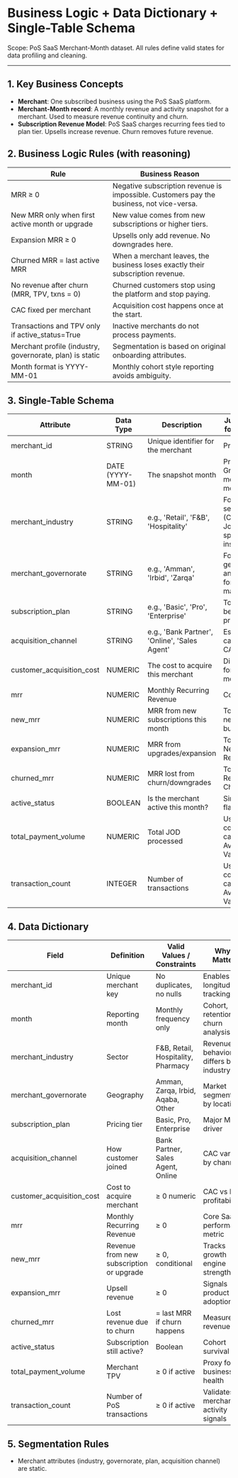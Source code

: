 # Business Logic + Data Dictionary + Single-Table Schema
Scope: PoS SaaS Merchant-Month dataset. All rules define valid states for data profiling and cleaning.

---

## 1. Key Business Concepts
- **Merchant**: One subscribed business using the PoS SaaS platform.
- **Merchant-Month record**: A monthly revenue and activity snapshot for a merchant. Used to measure revenue continuity and churn.
- **Subscription Revenue Model**: PoS SaaS charges recurring fees tied to plan tier. Upsells increase revenue. Churn removes future revenue.

## 2. Business Logic Rules (with reasoning)
| Rule | Business Reason |
|------|----------------|
| MRR ≥ 0 | Negative subscription revenue is impossible. Customers pay the business, not vice-versa. |
| New MRR only when first active month or upgrade | New value comes from new subscriptions or higher tiers. |
| Expansion MRR ≥ 0 | Upsells only add revenue. No downgrades here. |
| Churned MRR = last active MRR | When a merchant leaves, the business loses exactly their subscription revenue. |
| No revenue after churn (MRR, TPV, txns = 0) | Churned customers stop using the platform and stop paying. |
| CAC fixed per merchant | Acquisition cost happens once at the start. |
| Transactions and TPV only if active_status=True | Inactive merchants do not process payments. |
| Merchant profile (industry, governorate, plan) is static | Segmentation is based on original onboarding attributes. |
| Month format is YYYY-MM-01 | Monthly cohort style reporting avoids ambiguity. |

## 3. Single-Table Schema
| Attribute | Data Type | Description | Justification for Inclusion |
|-----------|----------|-------------|-----------------------------|
| merchant_id | STRING | Unique identifier for the merchant | Primary Key |
| month | DATE (YYYY-MM-01) | The snapshot month | Primary Key. Grain is merchant-month. |
| merchant_industry | STRING | e.g., 'Retail', 'F&B', 'Hospitality' | For segmentation (Critical for Jordan-specific insights). |
| merchant_governorate | STRING | e.g., 'Amman', 'Irbid', 'Zarqa' | For geographic analysis (Key for Jordan market). |
| subscription_plan | STRING | e.g., 'Basic', 'Pro', 'Enterprise' | To analyze behavior by price tier. |
| acquisition_channel | STRING | e.g., 'Bank Partner', 'Online', 'Sales Agent' | Essential for calculating CAC. |
| customer_acquisition_cost | NUMERIC | The cost to acquire this merchant | Direct input for CAC metric. |
| mrr | NUMERIC | Monthly Recurring Revenue | Core Metric. |
| new_mrr | NUMERIC | MRR from new subscriptions this month | To isolate new business. |
| expansion_mrr | NUMERIC | MRR from upgrades/expansion | To calculate Net Revenue Retention. |
| churned_mrr | NUMERIC | MRR lost from churn/downgrades | To calculate Revenue Churn & NRR. |
| active_status | BOOLEAN | Is the merchant active this month? | Simple churn flag. |
| total_payment_volume | NUMERIC | Total JOD processed | Useful for context and calculating Avg. Ticket Value. |
| transaction_count | INTEGER | Number of transactions | Useful for context and calculating Avg. Ticket Value. |

## 4. Data Dictionary
| Field | Definition | Valid Values / Constraints | Why It Matters |
|------|------------|--------------------------|----------------|
| merchant_id | Unique merchant key | No duplicates, no nulls | Enables longitudinal tracking |
| month | Reporting month | Monthly frequency only | Cohort, retention, churn analysis |
| merchant_industry | Sector | F&B, Retail, Hospitality, Pharmacy | Revenue behavior differs by industry |
| merchant_governorate | Geography | Amman, Zarqa, Irbid, Aqaba, Other | Market segmentation by location |
| subscription_plan | Pricing tier | Basic, Pro, Enterprise | Major MRR driver |
| acquisition_channel | How customer joined | Bank Partner, Sales Agent, Online | CAC varies by channel |
| customer_acquisition_cost | Cost to acquire merchant | ≥ 0 numeric | CAC vs LTV profitability |
| mrr | Monthly Recurring Revenue | ≥ 0 | Core SaaS performance metric |
| new_mrr | Revenue from new subscription or upgrade | ≥ 0, conditional | Tracks growth engine strength |
| expansion_mrr | Upsell revenue | ≥ 0 | Signals product adoption |
| churned_mrr | Lost revenue due to churn | = last MRR if churn happens | Measures revenue risk |
| active_status | Subscription still active? | Boolean | Cohort survival |
| total_payment_volume | Merchant TPV | ≥ 0 if active | Proxy for business health |
| transaction_count | Number of PoS transactions | ≥ 0 if active | Validates merchant activity signals |

## 5. Segmentation Rules
- Merchant attributes (industry, governorate, plan, acquisition channel) are static.
